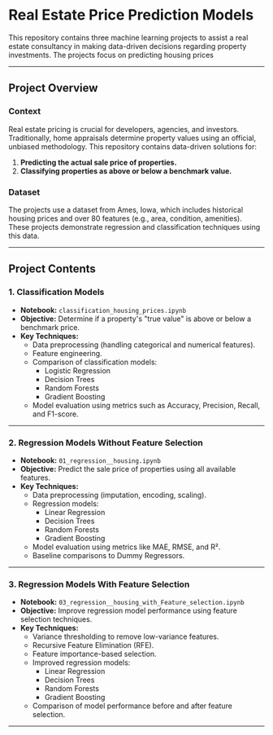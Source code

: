 # Real Estate Price Prediction Models

This repository contains three machine learning projects to assist a real estate consultancy in making data-driven decisions regarding property investments. The projects focus on predicting housing prices

---

## Project Overview

### Context
Real estate pricing is crucial for developers, agencies, and investors. Traditionally, home appraisals determine property values using an official, unbiased methodology. This repository contains data-driven solutions for:

1. **Predicting the actual sale price of properties.**
2. **Classifying properties as above or below a benchmark value.**

### Dataset
The projects use a dataset from Ames, Iowa, which includes historical housing prices and over 80 features (e.g., area, condition, amenities). These projects demonstrate regression and classification techniques using this data.

---

## Project Contents

### 1. **Classification Models**
- **Notebook:** `classification_housing_prices.ipynb`
- **Objective:** Determine if a property's "true value" is above or below a benchmark price.
- **Key Techniques:**
  - Data preprocessing (handling categorical and numerical features).
  - Feature engineering.
  - Comparison of classification models:
    - Logistic Regression
    - Decision Trees
    - Random Forests
    - Gradient Boosting
  - Model evaluation using metrics such as Accuracy, Precision, Recall, and F1-score.

---

### 2. **Regression Models Without Feature Selection**
- **Notebook:** `01_regression__housing.ipynb`
- **Objective:** Predict the sale price of properties using all available features.
- **Key Techniques:**
  - Data preprocessing (imputation, encoding, scaling).
  - Regression models:
    - Linear Regression
    - Decision Trees
    - Random Forests
    - Gradient Boosting
  - Model evaluation using metrics like MAE, RMSE, and R².
  - Baseline comparisons to Dummy Regressors.

---

### 3. **Regression Models With Feature Selection**
- **Notebook:** `03_regression__housing_with_Feature_selection.ipynb`
- **Objective:** Improve regression model performance using feature selection techniques.
- **Key Techniques:**
  - Variance thresholding to remove low-variance features.
  - Recursive Feature Elimination (RFE).
  - Feature importance-based selection.
  - Improved regression models:
    - Linear Regression
    - Decision Trees
    - Random Forests
    - Gradient Boosting
  - Comparison of model performance before and after feature selection.

---
